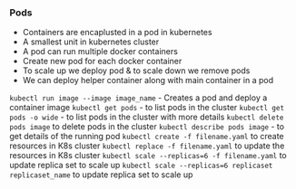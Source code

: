 ### Pods
- Containers are encaplusted in a pod in kubernetes
- A smallest unit in kubernetes cluster
- A pod can run multiple docker containers
- Create new pod for each docker container
- To scale up we deploy pod & to scale down we remove pods
- We can deploy helper container along with main container in a pod

`kubectl run image --image image_name` - Creates a pod and deploy a container image
`kubectl get pods` - to list pods in the cluster
`kubectl get pods -o wide` - to list pods in the cluster with more details
`kubectl delete pods image` to delete pods in the cluster
`kubectl describe pods image` - to get details of the running pod
`kubectl create -f filename.yaml` to create resources in K8s cluster
`kubectl replace -f filename.yaml` to update the resources in K8s cluster
`kubectl scale --replicas=6 -f filename.yaml` to update replica set to scale up
`kubectl scale --replicas=6 replicaset replicaset_name` to update replica set to scale up